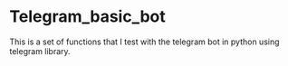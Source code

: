 # Telegram_basic_bot

This is a set of functions that I test with the telegram bot in python using telegram library.
